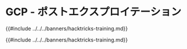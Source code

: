 # GCP - ポストエクスプロイテーション

{{#include ../../../banners/hacktricks-training.md}}

{{#include ../../../banners/hacktricks-training.md}}
